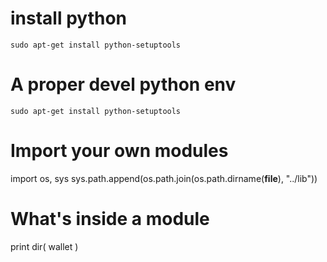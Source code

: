install python
==

    sudo apt-get install python-setuptools

A proper devel python env
==

    sudo apt-get install python-setuptools

Import your own modules
==

import os, sys
sys.path.append(os.path.join(os.path.dirname(__file__), "../lib"))

What's inside a module
==

print dir( wallet )
